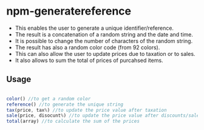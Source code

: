 # npm-generatereference

-   This enables the user to generate a unique identifier/reference.
-   The result is a concatenation of a random string and the date and time.
-   It is possible to change the number of characters of the random string.
-   The result has also a random color code (from 92 colors).
-   This can also allow the user to update prices due to taxation or to sales.
-   It also allows to sum the total of prices of purcahsed items.

## Usage
```javascript

color() //to get a random color
reference() //to generate the unique string
tax(price, tax%) //to update the price value after taxation
sale(price, disocunt%) //to update the price value after discounts/sales
total(array) //to calculate the sum of the prices
